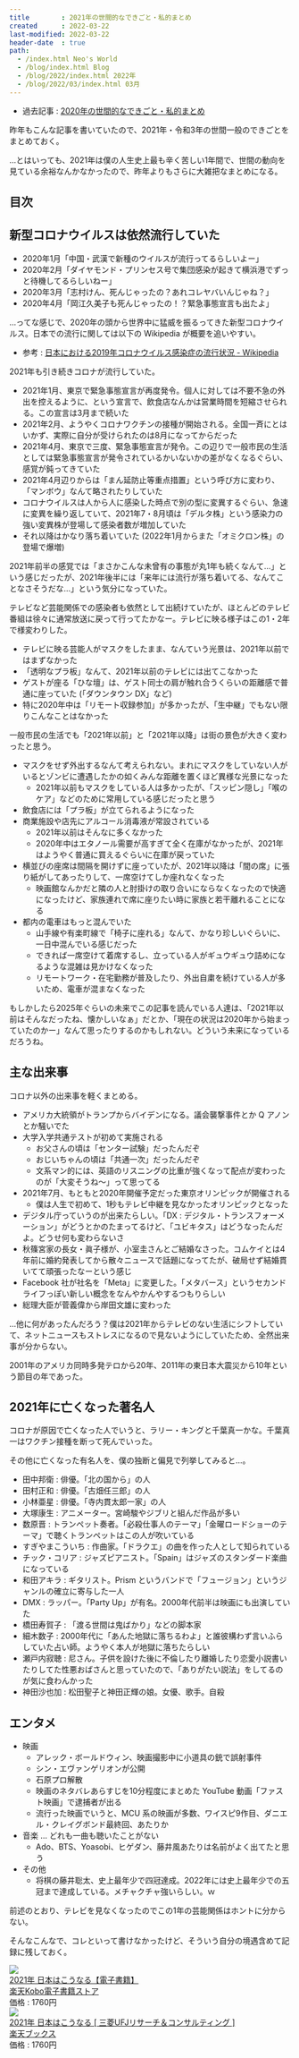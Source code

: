 ```yaml
---
title        : 2021年の世間的なできごと・私的まとめ
created      : 2022-03-22
last-modified: 2022-03-22
header-date  : true
path:
  - /index.html Neo's World
  - /blog/index.html Blog
  - /blog/2022/index.html 2022年
  - /blog/2022/03/index.html 03月
---
```


- 過去記事 : [2020年の世間的なできごと・私的まとめ](/blog/2021/01/19-01.html)

昨年もこんな記事を書いていたので、2021年・令和3年の世間一般のできごとをまとめておく。

…とはいっても、2021年は僕の人生史上最も辛く苦しい1年間で、世間の動向を見ている余裕なんかなかったので、昨年よりもさらに大雑把なまとめになる。

## 目次

## 新型コロナウイルスは依然流行していた

- 2020年1月「中国・武漢で新種のウイルスが流行ってるらしいよー」
- 2020年2月「ダイヤモンド・プリンセス号で集団感染が起きて横浜港でずっと待機してるらしいねー」
- 2020年3月「志村けん、死んじゃったの？あれコレヤバいんじゃね？」
- 2020年4月「岡江久美子も死んじゃったの！？緊急事態宣言も出たよ」

…ってな感じで、2020年の頭から世界中に猛威を振るってきた新型コロナウイルス。日本での流行に関しては以下の Wikipedia が概要を追いやすい。

- 参考 : [日本における2019年コロナウイルス感染症の流行状況 - Wikipedia](https://ja.wikipedia.org/wiki/%E6%97%A5%E6%9C%AC%E3%81%AB%E3%81%8A%E3%81%91%E3%82%8B2019%E5%B9%B4%E3%82%B3%E3%83%AD%E3%83%8A%E3%82%A6%E3%82%A4%E3%83%AB%E3%82%B9%E6%84%9F%E6%9F%93%E7%97%87%E3%81%AE%E6%B5%81%E8%A1%8C%E7%8A%B6%E6%B3%81)

2021年も引き続きコロナが流行していた。

- 2021年1月、東京で緊急事態宣言が再度発令。個人に対しては不要不急の外出を控えるように、という宣言で、飲食店なんかは営業時間を短縮させられる。この宣言は3月まで続いた
- 2021年2月、ようやくコロナワクチンの接種が開始される。全国一斉にとはいかず、実際に自分が受けられたのは8月になってからだった
- 2021年4月、東京で三度、緊急事態宣言が発令。この辺りで一般市民の生活としては緊急事態宣言が発令されているかいないかの差がなくなるぐらい、感覚が鈍ってきていた
- 2021年4月辺りからは「まん延防止等重点措置」という呼び方に変わり、「マンボウ」なんて略されたりしていた
- コロナウイルスは人から人に感染した時点で別の型に変異するぐらい、急速に変異を繰り返していて、2021年7・8月頃は「デルタ株」という感染力の強い変異株が登場して感染者数が増加していた
- それ以降はかなり落ち着いていた (2022年1月からまた「オミクロン株」の登場で爆増)

2021年前半の感覚では「まさかこんな未曾有の事態が丸1年も続くなんて…」という感じだったが、2021年後半には「来年には流行が落ち着いてる、なんてことなさそうだな…」という気分になっていた。

テレビなど芸能関係での感染者も依然として出続けていたが、ほとんどのテレビ番組は徐々に通常放送に戻って行ってたかなー。テレビに映る様子はこの1・2年で様変わりした。

- テレビに映る芸能人がマスクをしたまま、なんていう光景は、2021年以前ではまずなかった
- 「透明なプラ板」なんて、2021年以前のテレビには出てこなかった
- ゲストが座る「ひな壇」は、ゲスト同士の肩が触れ合うくらいの距離感で普通に座っていた (「ダウンタウン DX」など)
- 特に2020年中は「リモート収録参加」が多かったが、「生中継」でもない限りこんなことはなかった

一般市民の生活でも「2021年以前」と「2021年以降」は街の景色が大きく変わったと思う。

- マスクをせず外出するなんて考えられない。まれにマスクをしていない人がいるとゾンビに遭遇したかの如くみんな距離を置くほど異様な光景になった
  - 2021年以前もマスクをしている人は多かったが、「スッピン隠し」「喉のケア」などのために常用している感じだったと思う
- 飲食店には「プラ板」が立てられるようになった
- 商業施設や店先にアルコール消毒液が常設されている
  - 2021年以前はそんなに多くなかった
  - 2020年中はエタノール需要が高すぎて全く在庫がなかったが、2021年はようやく普通に買えるぐらいに在庫が戻っていた
- 横並びの座席は間隔を開けずに座っていたが、2021年以降は「間の席」に張り紙がしてあったりして、一席空けてしか座れなくなった
  - 映画館なんかだと隣の人と肘掛けの取り合いにならなくなったので快適になったけど、家族連れで席に座りたい時に家族と若干離れることになる
- 都内の電車はもっと混んでいた
  - 山手線や有楽町線で「椅子に座れる」なんて、かなり珍しいぐらいに、一日中混んでいる感じだった
  - できれば一席空けて着席するし、立っている人がギュウギュウ詰めになるような混雑は見かけなくなった
  - リモートワーク・在宅勤務が普及したり、外出自粛を続けている人が多いため、電車が混まなくなった

もしかしたら2025年ぐらいの未来でこの記事を読んでいる人達は、「2021年以前はそんなだったね、懐かしいなぁ」だとか、「現在の状況は2020年から始まっていたのかー」なんて思ったりするのかもしれない。どういう未来になっているだろうね。

## 主な出来事

コロナ以外の出来事を軽くまとめる。

- アメリカ大統領がトランプからバイデンになる。議会襲撃事件とか Q アノンとか騒いでた
- 大学入学共通テストが初めて実施される
  - お父さんの頃は「センター試験」だったんだぞ
  - おじいちゃんの頃は「共通一次」だったんだぞ
  - 文系マン的には、英語のリスニングの比重が強くなって配点が変わったのが「大変そうね～」って思ってる
- 2021年7月、もともと2020年開催予定だった東京オリンピックが開催される
  - 僕は人生で初めて、1秒もテレビ中継を見なかったオリンピックとなった
- デジタル庁っていうのが出来たらしい。「DX : デジタル・トランスフォーメーション」がどうとかのたまってるけど、「ユビキタス」はどうなったんだよ。どうせ何も変わらないさ
- 秋篠宮家の長女・眞子様が、小室圭さんとご結婚なさった。コムケイとは4年前に婚約発表してから散々ニュースで話題になってたが、破局せず結婚貫いてて頑張ったなーという感じ
- Facebook 社が社名を「Meta」に変更した。「メタバース」というセカンドライフっぽい新しい概念をなんやかんやするつもりらしい
- 総理大臣が菅義偉から岸田文雄に変わった

…他に何があったんだろう？僕は2021年からテレビのない生活にシフトしていて、ネットニュースもストレスになるので見ないようにしていたため、全然出来事が分からない。

2001年のアメリカ同時多発テロから20年、2011年の東日本大震災から10年という節目の年であった。

## 2021年に亡くなった著名人

コロナが原因で亡くなった人でいうと、ラリー・キングと千葉真一かな。千葉真一はワクチン接種を断って死んでいった。

その他に亡くなった有名人を、僕の独断と偏見で列挙してみると…。

- 田中邦衛 : 俳優。「北の国から」の人
- 田村正和 : 俳優。「古畑任三郎」の人
- 小林亜星 : 俳優。「寺内貫太郎一家」の人
- 大塚康生 : アニメーター。宮崎駿やジブリと組んだ作品が多い
- 数原晋 : トランペット奏者。「必殺仕事人のテーマ」「金曜ロードショーのテーマ」で聴くトランペットはこの人が吹いている
- すぎやまこういち : 作曲家。「ドラクエ」の曲を作った人として知られている
- チック・コリア : ジャズピアニスト。「Spain」はジャズのスタンダード楽曲になっている
- 和田アキラ : ギタリスト。Prism というバンドで「フュージョン」というジャンルの確立に寄与した一人
- DMX : ラッパー。「Party Up」が有名。2000年代前半は映画にも出演していた
- 橋田寿賀子 : 「渡る世間は鬼ばかり」などの脚本家
- 細木数子 : 2000年代に「あんた地獄に落ちるわよ」と誰彼構わず言いふらしていた占い師。ようやく本人が地獄に落ちたらしい
- 瀬戸内寂聴 : 尼さん。子供を設けた後に不倫したり離婚したり恋愛小説書いたりしてた性悪おばさんと思っていたので、「ありがたい説法」をしてるのが気に食わんかった
- 神田沙也加 : 松田聖子と神田正輝の娘。女優、歌手。自殺

## エンタメ

- 映画
  - アレック・ボールドウィン、映画撮影中に小道具の銃で誤射事件
  - シン・エヴァンゲリオンが公開
  - 石原プロ解散
  - 映画のネタバレあらすじを10分程度にまとめた YouTube 動画「ファスト映画」で逮捕者が出る
  - 流行った映画でいうと、MCU 系の映画が多数、ワイスピ9作目、ダニエル・クレイグボンド最終回、あたりか
- 音楽 … どれも一曲も聴いたことがない
  - Ado、BTS、Yoasobi、ヒゲダン、藤井風あたりは名前がよく出てたと思う
- その他
  - 将棋の藤井聡太、史上最年少で四冠達成。2022年には史上最年少での五冠まで達成している。メチャクチャ強いらしい。ｗ

前述のとおり、テレビを見なくなったのでこの1年の芸能関係はホントに分からない。

そんなこんなで、コレといって書けなかったけど、そういう自分の境遇含めて記録に残しておく。

<div class="ad-rakuten">
  <div class="ad-rakuten-image">
    <a href="https://hb.afl.rakuten.co.jp/hgc/g00reb42.waxycf23.g00reb42.waxyd080/?pc=https%3A%2F%2Fitem.rakuten.co.jp%2Frakutenkobo-ebooks%2Fb43f646d48793a48b14f5fce4299dcc4%2F&amp;m=http%3A%2F%2Fm.rakuten.co.jp%2Frakutenkobo-ebooks%2Fi%2F19568794%2F">
      <img src="https://thumbnail.image.rakuten.co.jp/@0_mall/rakutenkobo-ebooks/cabinet/0403/2000008990403.jpg?_ex=128x128">
    </a>
  </div>
  <div class="ad-rakuten-info">
    <div class="ad-rakuten-title">
      <a href="https://hb.afl.rakuten.co.jp/hgc/g00reb42.waxycf23.g00reb42.waxyd080/?pc=https%3A%2F%2Fitem.rakuten.co.jp%2Frakutenkobo-ebooks%2Fb43f646d48793a48b14f5fce4299dcc4%2F&amp;m=http%3A%2F%2Fm.rakuten.co.jp%2Frakutenkobo-ebooks%2Fi%2F19568794%2F">2021年 日本はこうなる【電子書籍】</a>
    </div>
    <div class="ad-rakuten-shop">
      <a href="https://hb.afl.rakuten.co.jp/hgc/g00reb42.waxycf23.g00reb42.waxyd080/?pc=https%3A%2F%2Fwww.rakuten.co.jp%2Frakutenkobo-ebooks%2F&amp;m=http%3A%2F%2Fm.rakuten.co.jp%2Frakutenkobo-ebooks%2F">楽天Kobo電子書籍ストア</a>
    </div>
    <div class="ad-rakuten-price">価格 : 1760円</div>
  </div>
</div>

<div class="ad-rakuten">
  <div class="ad-rakuten-image">
    <a href="https://hb.afl.rakuten.co.jp/hgc/g00q0722.waxyc9ff.g00q0722.waxyd017/?pc=https%3A%2F%2Fitem.rakuten.co.jp%2Fbook%2F16466296%2F&amp;m=http%3A%2F%2Fm.rakuten.co.jp%2Fbook%2Fi%2F20138075%2F">
      <img src="https://thumbnail.image.rakuten.co.jp/@0_mall/book/cabinet/6582/9784492396582.jpg?_ex=128x128">
    </a>
  </div>
  <div class="ad-rakuten-info">
    <div class="ad-rakuten-title">
      <a href="https://hb.afl.rakuten.co.jp/hgc/g00q0722.waxyc9ff.g00q0722.waxyd017/?pc=https%3A%2F%2Fitem.rakuten.co.jp%2Fbook%2F16466296%2F&amp;m=http%3A%2F%2Fm.rakuten.co.jp%2Fbook%2Fi%2F20138075%2F">2021年 日本はこうなる [ 三菱UFJリサーチ＆コンサルティング ]</a>
    </div>
    <div class="ad-rakuten-shop">
      <a href="https://hb.afl.rakuten.co.jp/hgc/g00q0722.waxyc9ff.g00q0722.waxyd017/?pc=https%3A%2F%2Fwww.rakuten.co.jp%2Fbook%2F&amp;m=http%3A%2F%2Fm.rakuten.co.jp%2Fbook%2F">楽天ブックス</a>
    </div>
    <div class="ad-rakuten-price">価格 : 1760円</div>
  </div>
</div>

